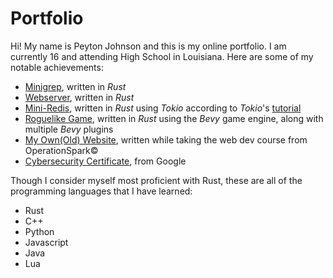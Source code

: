 # Portfolio
Hi! My name is Peyton Johnson and this is my online portfolio. I am currently 16 and attending High School in Louisiana.
Here are some of my notable achievements:

- [Minigrep](https://github.com/PeytonJohnson999/minigrep), written in *Rust*
- [Webserver](https://github.com/PeytonJohnson999/webserver), written in *Rust*
- [Mini-Redis](https://github.com/PeytonJohnson999/mini-redis), written in *Rust* using *Tokio* according to *Tokio*'s [tutorial](https://tokio.rs/tokio/tutorial)
- [Roguelike Game](https://github.com/PeytonJohnson999/rustroguelike), written in *Rust* using the *Bevy* game engine, along with multiple *Bevy* plugins
- [My Own(Old) Website](https://github.com/PeytonJohnson999/PeytonJohnson999.github.io), written while taking the web dev course from OperationSpark&copy;
- [Cybersecurity Certificate](CyberSecCert.pdf), from Google

Though I consider myself most proficient with Rust, these are all of the programming languages that I have learned:
- Rust
- C++
- Python
- Javascript
- Java
- Lua
